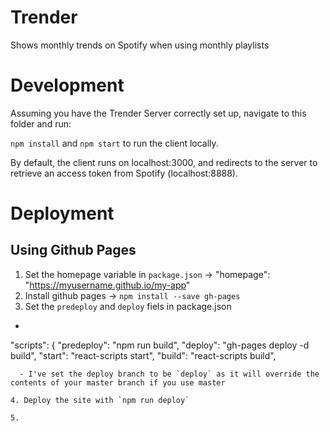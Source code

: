 # Trender
Shows monthly trends on Spotify when using monthly playlists

# Development
Assuming you have the Trender Server correctly set up, navigate to this folder and run:

`npm install` and `npm start` to run the client locally.

By default, the client runs on localhost:3000, and redirects to the server to retrieve an access token from Spotify (localhost:8888).

# Deployment

## Using Github Pages

1. Set the homepage variable in `package.json` -> "homepage": "https://myusername.github.io/my-app"
2. Install github pages -> `npm install --save gh-pages`
3. Set the `predeploy` and `deploy` fiels in package.json
 - ```
"scripts": {
"predeploy": "npm run build",
"deploy": "gh-pages deploy -d build",
"start": "react-scripts start",
"build": "react-scripts build",
```
  - I've set the deploy branch to be `deploy` as it will override the contents of your master branch if you use master
  
4. Deploy the site with `npm run deploy`

5. 


